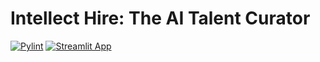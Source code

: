 # Intellect Hire: The AI Talent Curator

[![Pylint](https://github.com/Rishav1996/Intellect-Hire-App/actions/workflows/pylint.yml/badge.svg)](https://github.com/Rishav1996/Intellect-Hire-App/actions/workflows/pylint.yml)
[![Streamlit App](https://static.streamlit.io/badges/streamlit_badge_black_white.svg)]((https://intellect-hire-app.streamlit.app/))